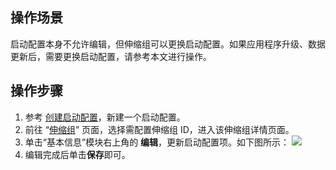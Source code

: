 ## 操作场景
启动配置本身不允许编辑，但伸缩组可以更换启动配置。如果应用程序升级、数据更新后，需要更换启动配置，请参考本文进行操作。


## 操作步骤
1. 参考 [创建启动配置](https://cloud.tencent.com/document/product/377/3579)，新建一个启动配置。
2. 前往 “[伸缩组](https://console.cloud.tencent.com/autoscaling/group)” 页面，选择需配置伸缩组 ID，进入该伸缩组详情页面。
3. 单击“基本信息”模块右上角的 **编辑**，更新启动配置项。如下图所示：
![](https://qcloudimg.tencent-cloud.cn/raw/b08b77e7a19874255b478963c3339b29.png)
4. 编辑完成后单击**保存**即可。

